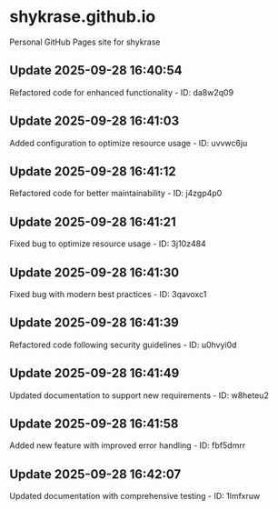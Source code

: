 # shykrase.github.io
Personal GitHub Pages site for shykrase

## Update 2025-09-28 16:40:54
Refactored code for enhanced functionality - ID: da8w2q09


## Update 2025-09-28 16:41:03
Added configuration to optimize resource usage - ID: uvvwc6ju


## Update 2025-09-28 16:41:12
Refactored code for better maintainability - ID: j4zgp4p0


## Update 2025-09-28 16:41:21
Fixed bug to optimize resource usage - ID: 3j10z484


## Update 2025-09-28 16:41:30
Fixed bug with modern best practices - ID: 3qavoxc1


## Update 2025-09-28 16:41:39
Refactored code following security guidelines - ID: u0hvyi0d


## Update 2025-09-28 16:41:49
Updated documentation to support new requirements - ID: w8heteu2


## Update 2025-09-28 16:41:58
Added new feature with improved error handling - ID: fbf5dmrr


## Update 2025-09-28 16:42:07
Updated documentation with comprehensive testing - ID: 1lmfxruw

